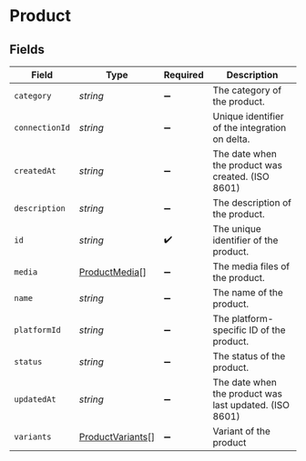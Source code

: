 # Product


## Fields

| Field                                                       | Type                                                        | Required                                                    | Description                                                 |
| ----------------------------------------------------------- | ----------------------------------------------------------- | ----------------------------------------------------------- | ----------------------------------------------------------- |
| `category`                                                  | *string*                                                    | :heavy_minus_sign:                                          | The category of the product.                                |
| `connectionId`                                              | *string*                                                    | :heavy_minus_sign:                                          | Unique identifier of the integration on delta.              |
| `createdAt`                                                 | *string*                                                    | :heavy_minus_sign:                                          | The date when the product was created. (ISO 8601)           |
| `description`                                               | *string*                                                    | :heavy_minus_sign:                                          | The description of the product.                             |
| `id`                                                        | *string*                                                    | :heavy_check_mark:                                          | The unique identifier of the product.                       |
| `media`                                                     | [ProductMedia](../../models/shared/productmedia.md)[]       | :heavy_minus_sign:                                          | The media files of the product.                             |
| `name`                                                      | *string*                                                    | :heavy_minus_sign:                                          | The name of the product.                                    |
| `platformId`                                                | *string*                                                    | :heavy_minus_sign:                                          | The platform-specific ID of the product.                    |
| `status`                                                    | *string*                                                    | :heavy_minus_sign:                                          | The status of the product.                                  |
| `updatedAt`                                                 | *string*                                                    | :heavy_minus_sign:                                          | The date when the product was last updated. (ISO 8601)      |
| `variants`                                                  | [ProductVariants](../../models/shared/productvariants.md)[] | :heavy_minus_sign:                                          | Variant of the product                                      |